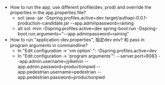 
- How to run the app, use different profile(dev, prod) and override the properties in the app.properties file?
    - sol: java -jar -Dspring.profiles.active=dev target/authapi-0.0.1-production-candidate.jar --app.adminpassword=raining
    - alt sol: mvn -Dspring.profiles.active=dev spring-boot:run -Dspring-boot.run.arguments="--app.adminpassword=raining"
- How to run "application-dev.properties", 指定dev env? 和 pass in program arguments in commandline?
    - In "Edit configuration -> 'vm option' ": -Dspring.profiles.active=dev 
    - In "Edit configuration -> 'program arguments'": --server.port=8083 --app.admin.username=jylkelvin --app.admin.password=productionpwd --app.pedestrian.username=pedestrian --app.pedestrian.password=productionpwd